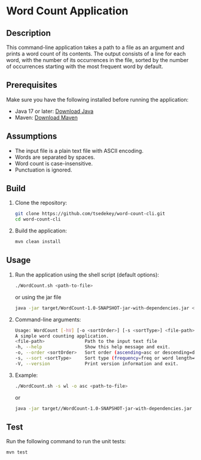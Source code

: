 # Word Count Application

## Description
This command-line application takes a path to a file as an argument and prints a word count of its contents. The output consists of a line for each word, with the number of its occurrences in the file, sorted by the number of occurrences starting with the most frequent word by default.

## Prerequisites
Make sure you have the following installed before running the application:
- Java 17 or later: [Download Java](https://www.oracle.com/java/technologies/javase-downloads.html)
- Maven: [Download Maven](https://maven.apache.org/download.cgi)

## Assumptions
- The input file is a plain text file with ASCII encoding.
- Words are separated by spaces.
- Word count is case-insensitive.
- Punctuation is ignored.

## Build
1. Clone the repository:
   ```bash
   git clone https://github.com/tsedekey/word-count-cli.git
   cd word-count-cli
   ```
2. Build the application:
   ```bash
   mvn clean install
   ```
## Usage
1. Run the application using the shell script (default options):
   ```bash
   ./WordCount.sh <path-to-file>
   ```
   or using the jar file
   ```bash
   java -jar target/WordCount-1.0-SNAPSHOT-jar-with-dependencies.jar <path-to-file>
   ```

2. Command-line arguments:
   ```bash
   Usage: WordCount [-hV] [-o <sortOrder>] [-s <sortType>] <file-path>
   A simple word counting application.
   <file-path>               Path to the input text file
   -h, --help                Show this help message and exit.
   -o, --order <sortOrder>   Sort order (ascending=asc or descending=desc) default=desc
   -s, --sort <sortType>     Sort type (frequency=freq or word length=wl) default=freq
   -V, --version             Print version information and exit.
   ```

3. Example: 
     ```bash
     ./WordCount.sh -s wl -o asc <path-to-file>
     ```
     or
     ```bash
     java -jar target//WordCount-1.0-SNAPSHOT-jar-with-dependencies.jar -swl -o asc <path-to-file>
     ```
   
## Test
Run the following command to run the unit tests:
```bash
mvn test
```

